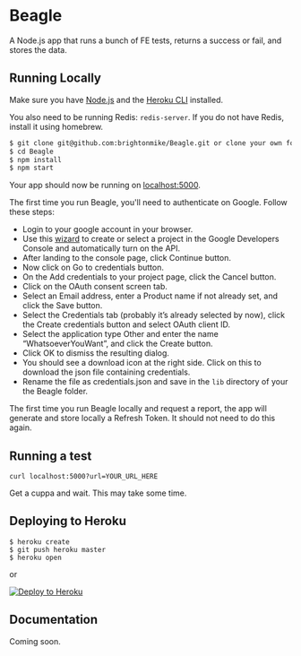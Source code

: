 # Beagle

A Node.js app that runs a bunch of FE tests, returns a success or fail, and stores the data.

## Running Locally

Make sure you have [Node.js](http://nodejs.org/) and the [Heroku CLI](https://cli.heroku.com/) installed.

You also need to be running Redis: `redis-server`. If you do not have Redis, install it using homebrew.

```sh
$ git clone git@github.com:brightonmike/Beagle.git or clone your own fork
$ cd Beagle
$ npm install
$ npm start
```

Your app should now be running on [localhost:5000](http://localhost:5000/).

The first time you run Beagle, you'll need to authenticate on Google. Follow these steps:

- Login to your google account in your browser.
- Use this [wizard](https://console.developers.google.com/start/api?id=sheets.googleapis.com) to create or select a project in the Google Developers Console and automatically turn on the API.
- After landing to the console page, click Continue button.
- Now click on Go to credentials button.
- On the Add credentials to your project page, click the Cancel button.
- Click on the OAuth consent screen tab.
- Select an Email address, enter a Product name if not already set, and click the Save button.
- Select the Credentials tab (probably it’s already selected by now), click the Create credentials button and select OAuth client ID.
- Select the application type Other and enter the name “WhatsoeverYouWant”, and click the Create button.
- Click OK to dismiss the resulting dialog.
- You should see a download icon at the right side. Click on this to download the json file containing credentials.
- Rename the file as credentials.json and save in the `lib` directory of your the Beagle folder.

The first time you run Beagle locally and request a report, the app will generate and store locally a Refresh Token. It should not need to do this again.

## Running a test

`curl localhost:5000?url=YOUR_URL_HERE`

Get a cuppa and wait. This may take some time.

## Deploying to Heroku

```
$ heroku create
$ git push heroku master
$ heroku open
```
or

[![Deploy to Heroku](https://www.herokucdn.com/deploy/button.png)](https://heroku.com/deploy)

## Documentation

Coming soon.